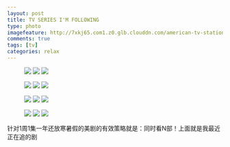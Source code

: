 ```yaml
---
layout: post
title: TV SERIES I'M FOLLOWING
type: photo
imagefeature: http://7xkj65.com1.z0.glb.clouddn.com/american-tv-stations.jpg?imageMogr2/thumbnail/!70p
comments: true
tags: [tv]
categories: relax
---
```


<figure class="third">
	<a href="http://7xkj65.com1.z0.glb.clouddn.com/tyrant.jpg"><img src="http://7xkj65.com1.z0.glb.clouddn.com/tyrant.jpg?imageMogr2/thumbnail/!30p"></a>
	<a href="http://7xkj65.com1.z0.glb.clouddn.com/thewalkingdead.jpg"><img src="http://7xkj65.com1.z0.glb.clouddn.com/thewalkingdead.jpg?imageMogr2/thumbnail/!30p"></a>
	<a href="http://7xkj65.com1.z0.glb.clouddn.com/thestrain.jpg"><img src="http://7xkj65.com1.z0.glb.clouddn.com/thestrain.jpg?imageMogr2/thumbnail/!30p"></a>
</figure>

<figure class="third">
	<a href="http://7xkj65.com1.z0.glb.clouddn.com/theamericans.jpg"><img src="http://7xkj65.com1.z0.glb.clouddn.com/theamericans.jpg?imageMogr2/thumbnail/!30p"></a>
    	<a href="http://7xkj65.com1.z0.glb.clouddn.com/personofinterest.jpg"><img src="http://7xkj65.com1.z0.glb.clouddn.com/personofinterest.jpg?imageMogr2/thumbnail/!30p"></a>
    	<a href="http://7xkj65.com1.z0.glb.clouddn.com/manhattan.jpg"><img src="http://7xkj65.com1.z0.glb.clouddn.com/manhattan.jpg?imageMogr2/thumbnail/!30p"></a>
</figure>

<figure class="third">
	<a href="http://7xkj65.com1.z0.glb.clouddn.com/houseofcards.jpg"><img src="http://7xkj65.com1.z0.glb.clouddn.com/houseofcards.jpg?imageMogr2/thumbnail/!30p"></a>
    <a href="http://7xkj65.com1.z0.glb.clouddn.com/hgawm.jpg"><img src="http://7xkj65.com1.z0.glb.clouddn.com/hgawm.jpg?imageMogr2/thumbnail/!30p"></a>
    <a href="http://7xkj65.com1.z0.glb.clouddn.com/homelandb.jpg"><img src="http://7xkj65.com1.z0.glb.clouddn.com/homelandb.jpg?imageMogr2/thumbnail/!30p"></a>
</figure>

<figure class="third">
	<a href="http://7xkj65.com1.z0.glb.clouddn.com/gameofthrones.jpg"><img src="http://7xkj65.com1.z0.glb.clouddn.com/gameofthrones.jpg?imageMogr2/thumbnail/!30p"></a>
    <a href="http://7xkj65.com1.z0.glb.clouddn.com/fargo.jpg"><img src="http://7xkj65.com1.z0.glb.clouddn.com/fargo.jpg?imageMogr2/thumbnail/!30p"></a>
    <a href="http://7xkj65.com1.z0.glb.clouddn.com/banshee.jpg"><img src="http://7xkj65.com1.z0.glb.clouddn.com/banshee.jpg?imageMogr2/thumbnail/!30p"></a>
</figure>

针对1周1集一年还放寒暑假的美剧的有效策略就是：同时看N部！上面就是我最近正在追的剧